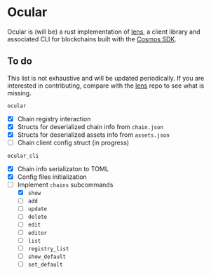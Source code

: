 # Ocular

Ocular is (will be) a rust implementation of [lens](https://github.com/strangelove-ventures/lens), a client library and associated CLI for blockchains built with the [Cosmos SDK](https://github.com/cosmos/cosmos-sdk).

## To do
This list is not exhaustive and will be updated periodically. If you are interested in contributing, compare with the [lens](https://github.com/strangelove-ventures/lens) repo to see what is missing.

`ocular`
- [X] Chain registry interaction
- [X] Structs for deserialized chain info from `chain.json`
- [X] Structs for deserialized assets info from `assets.json`
- [ ] Chain client config struct (in progress)

`ocular_cli`
- [X] Chain info serializaton to TOML
- [X] Config files initialization
- [ ] Implement `chains` subcommands
    - [X] `show`
    - [ ] `add`
    - [ ] `update`
    - [ ] `delete`
    - [ ] `edit`
    - [ ] `editor`
    - [ ] `list`
    - [ ] `registry_list`
    - [ ] `show_default`
    - [ ] `set_default`
